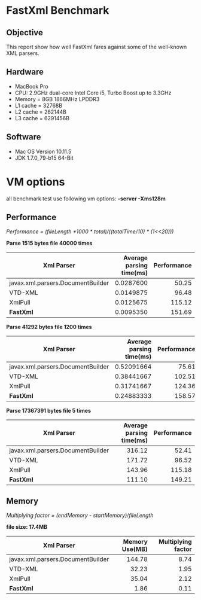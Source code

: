 # FastXml Benchmark

## Objective

This report show how well FastXml fares against some of the well-known XML parsers.

## Hardware

* MacBook Pro
* CPU: 2.9GHz dual-core Intel Core i5, Turbo Boost up to 3.3GHz
* Memory = 8GB 1866MHz LPDDR3
* L1 cache = 32768B
* L2 cache = 262144B
* L3 cache = 6291456B

## Software

* Mac OS Version 10.11.5
* JDK 1.7.0_79-b15 64-Bit

# VM options

all benchmark test use following vm options:
    **-server -Xms128m**

## Performance
_Performance = (fileLength *1000 * total)/((totalTime/10) * (1<<20)))_

**Parse 1515 bytes file 40000 times**

| Xml Parser                        | Average parsing time(ms) | Performance |
| --------------------------------- | ------------------------:| -----------:|
| javax.xml.parsers.DocumentBuilder | 0.0287600                | 50.25       |
| VTD-XML                           | 0.0149875                | 96.48       |
| XmlPull                           | 0.0125675                | 115.12      |
| **FastXml**                       | 0.0095350                | 151.69      |

**Parse 41292 bytes file 1200 times**

| Xml Parser                        | Average parsing time(ms) | Performance |
| --------------------------------- | ------------------------:| -----------:|
| javax.xml.parsers.DocumentBuilder | 0.52091664               | 75.61       |
| VTD-XML                           | 0.38441667               | 102.51      |
| XmlPull                           | 0.31741667               | 124.36      |
| **FastXml**                       | 0.24883333               | 158.57      |

**Parse 17367391 bytes file 5 times**

| Xml Parser                        | Average parsing time(ms) | Performance |
| --------------------------------- | ------------------------:| -----------:|
| javax.xml.parsers.DocumentBuilder | 316.12                   | 52.41       |
| VTD-XML                           | 171.72                   | 96.52       |
| XmlPull                           | 143.96                   | 115.18      |
| **FastXml**                       | 111.10                   | 149.21      |


## Memory

_Multiplying factor = (endMemory - startMemory)/fileLength_

**file size: 17.4MB**

| Xml Parser                        | Memory Use(MB) | Multiplying factor |
| --------------------------------- | --------------:| ------------------:|
| javax.xml.parsers.DocumentBuilder | 144.78         | 8.74               |
| VTD-XML                           | 32.23          | 1.95               |
| XmlPull                           | 35.04          | 2.12               |
| **FastXml**                       | 1.86           | 0.11               |

